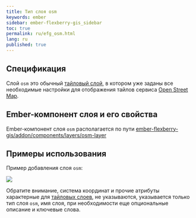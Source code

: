 ```yaml
---
title: Тип слоя osm
keywords: ember
sidebar: ember-flexberry-gis_sidebar
toc: true
permalink: ru/efg_osm.html
lang: ru
published: true
---
```


## Спецификация

Слой `osm` это обычный [тайловый слой](efg_tile.html), в котором уже заданы все необходимые настройки для отображения тайлов сервиса [Open Street Map](https://www.openstreetmap.org).

## Ember-компонент слоя и его свойства

Ember-компонент слоя `osm` располагается по пути [ember-flexberry-gis/addon/components/layers/osm-layer](https://github.com/Flexberry/ember-flexberry-gis/blob/develop/addon/components/layers/osm-layer.js)

## Примеры использования

Пример добавления слоя `osm`:

![](/images/pages/products/flexberry-gis/addons/ember-flexberry-gis/layers/efg_osm/osm-layer-example.png)

Обратите внимание, система координат и прочие атрибуты характерные для [тайловых слоев](efg_tile.html), не указываются,
указывается только тип слоя `osm`, имя слоя, при необходимости еще опциональные описание и ключевые слова.

